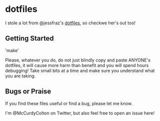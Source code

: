 # dotfiles

I stole a lot from @jessfraz's [dotfiles](https://github.com/jessfraz/dotfiles), so checkwe her's out too!

## Getting Started
'make'

Please, whatever you do, do not just blindly copy and paste ANYONE's dotfiles, it will cause more harm than benefit and you will spend hours debugging! Take small bits at a time and make sure you understand what you are taking.

## Bugs or Praise
If you find these files useful or find a bug, please let me know.

I'm @McCurdyColton on Twitter, but also feel free to open an issue here!
